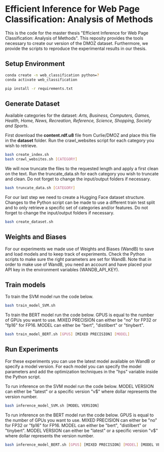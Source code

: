 # Efficient Inference for Web Page Classification: Analysis of Methods
This is the code for the master thesis "Efficient Inference for Web Page Classification: Analysis of Methods".
This reposity provides the tools necessary to create our version of the DMOZ dataset. Furthermore, we provide the scripts to reproduce the experimental results in our thesis.

## Setup Environment

```bash
conda create -n web_classification python=?
conda activate web_classification
```

```bash
pip install -r requirements.txt
```

## Generate Dataset
Available categories for the dataset: _Arts, Business, Computers, Games, Health, Home, News, Recreation, Reference, Science, Shopping, Society and Sports_.

First download the **content.rdf.u8** file from Curlie/DMOZ and place this file in the **dataset** folder. Run the crawl_websites script for each category you wish to retrieve.
```bash
bash create_index.sh
bash crawl_websites.sh [CATEGORY]
```

We will now truncate the files to the requested length and apply a first clean on the text. Run the truncate_data.sh for each category you wish to truncate and clean. Do not forget to change the input/output folders if necessary.
```bash
bash truncate_data.sh [CATEGORY]
```

For our last step we need to create a Hugging Face dataset structure. Changes to the Python script can be made to use a different train test split and to only retrieve a specific set of categories and/or features. Do not forget to change the input/output folders if necessary. 
```bash
bash create_dataset.sh
```

## Weights and Biases
For our experiments we made use of Weights and Biases (WandB) to save and load models and to keep track of experiments. Check the Python scripts to make sure the right parameters are set for WandB. Note that in order to make use of WandB, you need an account and have placed your API key in the environment variables (WANDB_API_KEY).

## Train models
To train the SVM model run the code below.
```bash
bash train_model_SVM.sh
```

To train the BERT model run the code below. GPUS is equal to the number of GPUs you want to use. MIXED PRECISION can either be "no" for FP32 or "fp16" for FP16. MODEL can either be "bert", "distilbert" or "tinybert".
```bash
bash train_model_BERT.sh [GPUS] [MIXED PRECISION] [MODEL]
```

## Run Experiments
For these experiments you can use the latest model available on WandB or specify a model version. For each model you can specify the model parameters and add the optimization techniques in the "hps" variable inside the Python script.

To run inference on the SVM model run the code below. MODEL VERSION can either be "latest" or a specific version "v$" where dollar represents the version number.
```bash
bash inference_model_SVM.sh [MODEL VERSION]
```

To run inference on the BERT model run the code below. GPUS is equal to the number of GPUs you want to use. MIXED PRECISION can either be "no" for FP32 or "fp16" for FP16. MODEL can either be "bert", "distilbert" or "tinybert". MODEL VERSION can either be "latest" or a specific version "v$" where dollar represents the version number.
```bash
bash inference_model_BERT.sh [GPUS] [MIXED PRECISION] [MODEL] [MODEL VERSION]
```


